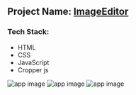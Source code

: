 ## Project Name: [ImageEditor](https://imgeditor-js.netlify.app)

### Tech Stack:
- HTML
- CSS
- JavaScript
- Cropper js

![app image](https://i.ibb.co/Tgjd4T2/1.png)
![app image](https://i.ibb.co/H7Cdqqt/2.png)
![app image](https://i.ibb.co/jyTKH48/3.png)
